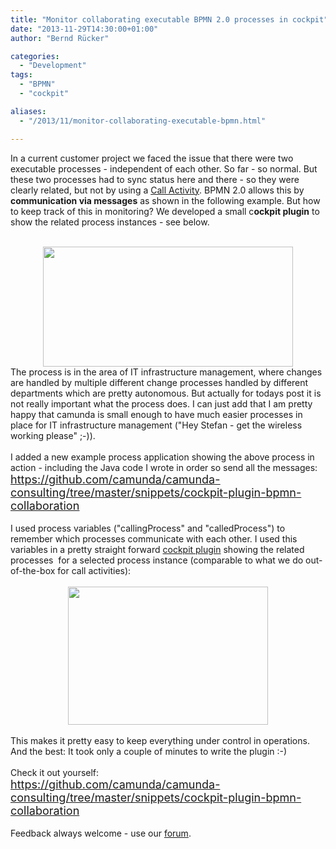 ```yaml
---
title: "Monitor collaborating executable BPMN 2.0 processes in cockpit"
date: "2013-11-29T14:30:00+01:00"
author: "Bernd Rücker"

categories:
  - "Development"
tags: 
  - "BPMN"
  - "cockpit"

aliases:
  - "/2013/11/monitor-collaborating-executable-bpmn.html"

---
```


In a current customer project we faced the issue that there were two executable processes - independent of each other. So far - so normal. But these two processes had to sync status here and there - so they were clearly related, but not by using a&nbsp;<a href="http://docs.camunda.org/latest/api-references/bpmn20/#subprocesses-call-activity" target="_blank">Call Activity</a>. BPMN 2.0 allows this by <b>communication via messages</b>&nbsp;as shown in the following example. But how to keep track of this in monitoring? We developed a small c<b>ockpit plugin</b> to show the related process instances - see below.<br />
<br />
<div class="separator" style="clear: both; text-align: center;">
<a href="http://1.bp.blogspot.com/-0IneiSViOHI/UpiTR9OmReI/AAAAAAAAALs/tjfPu89PKnQ/s1600/collaboration.png" imageanchor="1" style="margin-left: 1em; margin-right: 1em;"><img border="0" src="http://1.bp.blogspot.com/-0IneiSViOHI/UpiTR9OmReI/AAAAAAAAALs/tjfPu89PKnQ/s400/collaboration.png" height="192" width="400" /></a></div>
<a name='more'></a>The process is in the area of IT infrastructure management, where changes are handled by multiple different change processes handled by different departments which are pretty autonomous. But actually for todays post it is not really important what the process does. I can just add that I am pretty happy that camunda is small enough to have much easier processes in place for IT infrastructure management ("Hey Stefan - get the wireless working please" ;-)).<br />
<div class="separator" style="clear: both; text-align: left;">
<br /></div>
<div class="separator" style="clear: both; text-align: left;">
I added a new example process application showing the above process in action - including the Java code I wrote in order so send all the messages:</div>
<div class="separator" style="clear: both; text-align: left;">
<span style="color: #0000ee; font-size: large;"><u><a href="https://github.com/camunda/camunda-consulting/tree/master/snippets/cockpit-plugin-bpmn-collaboration">https://github.com/camunda/camunda-consulting/tree/master/snippets/cockpit-plugin-bpmn-collaboration</a></u></span></div>
<br />
I used process variables ("callingProcess" and "calledProcess") to remember which processes communicate with each other. I used this variables in a pretty straight forward <a href="http://docs.camunda.org/latest/guides/user-guide/#cockpit-plugins" target="_blank">cockpit plugin</a> showing the related processes &nbsp;for a selected process instance (comparable to what we do out-of-the-box for call activities):<br />
<br />
<div class="separator" style="clear: both; text-align: center;">
<a href="http://4.bp.blogspot.com/-i7dvJ2Q2-sY/UpiVNDaxlOI/AAAAAAAAAL4/d2s2_8iOrVg/s1600/screenshot1.png" imageanchor="1" style="margin-left: 1em; margin-right: 1em;"><img border="0" src="http://4.bp.blogspot.com/-i7dvJ2Q2-sY/UpiVNDaxlOI/AAAAAAAAAL4/d2s2_8iOrVg/s320/screenshot1.png" height="221" width="320" /></a></div>
<div class="separator" style="clear: both; text-align: center;">
<br /></div>
This makes it pretty easy to keep everything under control in operations. And the best: It took only a couple of minutes to write the plugin :-)<br />
<br />
Check it out yourself:<br />
<span style="font-size: large;"><a href="https://github.com/camunda/camunda-consulting/tree/master/snippets/cockpit-plugin-bpmn-collaboration">https://github.com/camunda/camunda-consulting/tree/master/snippets/cockpit-plugin-bpmn-collaboration</a></span><br />
<br />
Feedback always welcome - use our <a href="http://camunda.org/community/forum.html" target="_blank">forum</a>.
